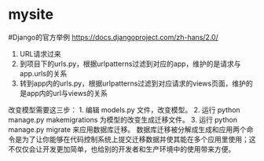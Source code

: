 # mysite

#Django的官方举例
https://docs.djangoproject.com/zh-hans/2.0/

1. URL请求过来
2. 到项目下的urls.py，根据urlpatterns过滤到对应的app，维护的是请求与app.urls的关系
3. 转到app内的urls.py，根据urlpatterns过滤到对应请求的views页面，维护的是app内的url与views的关系

	
改变模型需要这三步：
	1. 编辑 models.py 文件，改变模型。
	2. 运行 python manage.py makemigrations 为模型的改变生成迁移文件。
	3. 运行 python manage.py migrate 来应用数据库迁移。
数据库迁移被分解成生成和应用两个命令是为了让你能够在代码控制系统上提交迁移数据并使其能在多个应用里使用；这不仅仅会让开发更加简单，也给别的开发者和生产环境中的使用带来方便。
